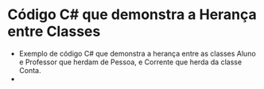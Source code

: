 # Código C# que demonstra a Herança entre Classes
- Exemplo de código C# que demonstra a herança entre as classes Aluno e Professor que herdam de Pessoa, e Corrente que herda da classe Conta.
- 
